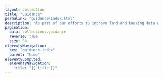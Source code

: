 ```yaml
---
layout: collection
title: "Guidance"
permalink: "guidance/index.html"
description: "As part of our efforts to improve land and housing data we are working with local planning authorities and other users of the data to create guidance around a range of subjects. These will include complying with different requirements for publishing data, mapping data, understanding data definitions and specifications, and more."
pagination:
  data: collections.guidance
  reverse: true
  size: 50
eleventyNavigation:
  key: "guidance-index"
  parent: "home"
eleventyComputed:
  eleventyNavigation:
    title: "{{ title }}"
---
```

